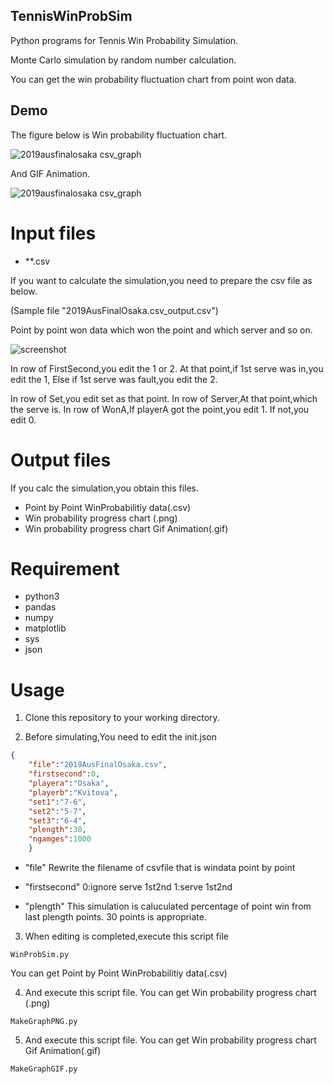## TennisWinProbSim
Python programs for Tennis Win Probability Simulation.

Monte Carlo simulation by random number calculation.

You can get the win probability fluctuation chart from point won data.

## Demo
The figure below is Win probability fluctuation chart. 

![2019ausfinalosaka csv_graph](https://user-images.githubusercontent.com/7829080/52166241-14b74c00-274e-11e9-9a3e-47ded997aa24.png)


And GIF Animation.

![2019ausfinalosaka csv_graph](https://user-images.githubusercontent.com/7829080/52166256-4cbe8f00-274e-11e9-84b3-29ba7b0253ad.gif)

# Input files
- **.csv

If you want to calculate the simulation,you need to prepare the csv file as below.

(Sample file "2019AusFinalOsaka.csv_output.csv")

Point by point won data which won the point and which server and so on.

![screenshot](https://user-images.githubusercontent.com/7829080/52166585-85f8fe00-2752-11e9-89df-0c0db775526b.JPG)

In row of FirstSecond,you edit the 1 or 2.
At that point,if 1st serve was in,you edit the 1,
Else if 1st serve was fault,you edit the 2.

In row of Set,you edit set as that point.
In row of Server,At that point,which the serve is.
In row of WonA,If playerA got the point,you edit 1.
If not,you edit 0.

# Output files
If you calc the simulation,you obtain this files.
- Point by Point WinProbabilitiy data(.csv)
- Win probability progress chart (.png)
- Win probability progress chart Gif Animation(.gif)
# Requirement
- python3
- pandas
- numpy
- matplotlib
- sys
- json

# Usage
1. Clone this repository to your working directory.

2. Before simulating,You need to edit the init.json

```json
{
	"file":"2019AusFinalOsaka.csv",
	"firstsecond":0,
	"playera":"Osaka",
	"playerb":"Kvitova",
	"set1":"7-6",
	"set2":"5-7",
	"set3":"6-4",
	"plength":30,
	"ngamges":1000
	}
```
- "file" Rewrite the filename of csvfile that is windata point by point 

- "firstsecond" 0:ignore serve 1st2nd 1:serve 1st2nd

- "plength" This simulation is caluculated percentage of point win from last plength points.
30 points is appropriate.

3. When editing is completed,execute this script file
```terminal
WinProbSim.py
```
You can get Point by Point WinProbabilitiy data(.csv)

4. And execute this script file.
You can get Win probability progress chart (.png)
```terminal
MakeGraphPNG.py
```

5. And execute this script file.
You can get Win probability progress chart Gif Animation(.gif)
```terminal
MakeGraphGIF.py
```
